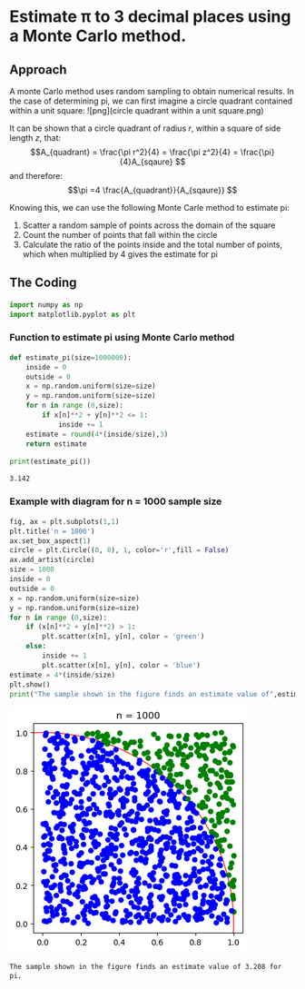 # Estimate π to 3 decimal places using a Monte Carlo method. 


## Approach 

A monte Carlo method uses random sampling to obtain numerical results. In the case of determining pi, we can first imagine a circle quadrant contained within a unit square: 
![png](circle quadrant within a unit square.png)

It can be shown that a circle quadrant of radius $r$, within a square of side length $z$, that:
$$A_{quadrant} = \frac{\pi r^2}{4} = \frac{\pi z^2}{4} = \frac{\pi}{4}A_{sqaure}  $$ 
and therefore:
$$\pi =4  \frac{A_{quadrant}}{A_{sqaure}} $$
  
Knowing this, we can use the following Monte Carle method to estimate pi:
1. Scatter a random sample of points across the domain of the square
2. Count the number of points that fall within the circle
3. Calculate the ratio of the points inside and the total number of points, which when multiplied by 4 gives the estimate for pi

## The Coding


```python
import numpy as np 
import matplotlib.pyplot as plt
```

### Function to estimate pi using Monte Carlo method


```python
def estimate_pi(size=1000000):
    inside = 0
    outside = 0
    x = np.random.uniform(size=size)
    y = np.random.uniform(size=size)
    for n in range (0,size):
        if x[n]**2 + y[n]**2 <= 1:
            inside += 1
    estimate = round(4*(inside/size),3)
    return estimate
```


```python
print(estimate_pi())
```

    3.142
    

### Example with diagram for n = 1000 sample size


```python
fig, ax = plt.subplots(1,1)
plt.title('n = 1000')
ax.set_box_aspect(1)
circle = plt.Circle((0, 0), 1, color='r',fill = False)
ax.add_artist(circle)
size = 1000
inside = 0
outside = 0
x = np.random.uniform(size=size)
y = np.random.uniform(size=size)
for n in range (0,size):
    if (x[n]**2 + y[n]**2) > 1:
        plt.scatter(x[n], y[n], color = 'green')
    else:
        inside += 1
        plt.scatter(x[n], y[n], color = 'blue')
estimate = 4*(inside/size)
plt.show()
print("The sample shown in the figure finds an estimate value of",estimate,"for pi.")


```


    
![png](output_10_0.png)
    


    The sample shown in the figure finds an estimate value of 3.208 for pi.
    
